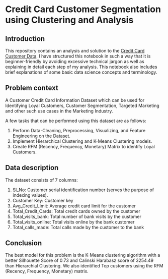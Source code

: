 # Credit Card Customer Segmentation using Clustering and Analysis 

## Introduction
This repository contains an analysis and solution to the [Credit Card Customer Data](https://www.kaggle.com/datasets/aryashah2k/credit-card-customer-data). 
I have structured this notebook in such a way that it is beginner-friendly by avoiding excessive technical jargon as well as explaining in detail each step of my analysis. 
This notebook also includes brief explanations of some basic data science concepts and terminology.

## Problem context
A Customer Credit Card Information Dataset which can be used for Identifying Loyal Customers, Customer Segmentation, 
Targeted Marketing and other such use cases in the Marketing Industry.

A few tasks that can be performed using this dataset are as follows:

1. Perform Data-Cleaning, Preprocessing, Visualizing, and Feature Engineering on the Dataset.
2. Implement Hierarchical Clustering and K-Means Clustering models.
3. Create RFM (Recency, Frequency, Monetary) Matrix to identify Loyal Customers.

## Data description
The dataset consists of 7 columns:

1. Sl_No: Customer serial identification number (serves the purpose of indexing values).
2. Customer Key: Customer key
3. Avg_Credit_Limit: Average credit card limit for the customer
4. Total_Credit_Cards: Total credit cards owned by the customer
5. Total_visits_bank: Total number of bank visits by the customer
6. Total_visits_online: Total visits online by the bank customer
7. Total_calls_made: Total calls made by the customer to the bank

## Conclusion
The best model for this problem is the K-Means clustering algorithm with a better Silhouette Score of 0.73 and Calinski Harabasz score of 3254.49 than Hierarchial Clustering. 
We also identified Top customers using the RFM (Recency, Frequency, Monetary) matrix.
